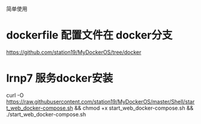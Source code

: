 简单使用

# dockerfile 配置文件在 docker分支

https://github.com/station19/MyDockerOS/tree/docker


# lrnp7 服务docker安装
curl -O https://raw.githubusercontent.com/station19/MyDockerOS/master/Shell/start_web_docker-compose.sh && chmod +x start_web_docker-compose.sh && ./start_web_docker-compose.sh
